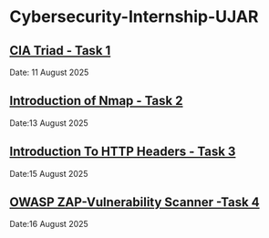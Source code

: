 # Cybersecurity-Internship-UJAR
[**CIA Triad - Task 1**](https://github.com/sarojdsoka/Cybersecurity-Internship-UJAR/tree/main/Task_1)
---

Date: 11 August 2025  

[**Introduction of Nmap - Task 2**](https://github.com/sarojdsoka/Cybersecurity-Internship-UJAR/tree/main/Task_2)
---

Date:13 August 2025

[**Introduction To HTTP Headers - Task 3**](https://github.com/sarojdsoka/Cybersecurity-Internship-UJAR/tree/main/Task_3)
---

Date:15 August 2025

[**OWASP ZAP-Vulnerability Scanner -Task 4**](https://github.com/sarojdsoka/Cybersecurity-Internship-UJAR/tree/main/Task_4)
---

Date:16 August 2025
